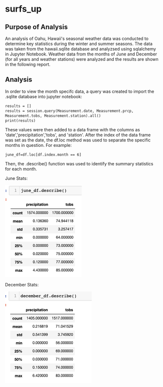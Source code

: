 # surfs_up

## Purpose of Analysis
  
  An analysis of Oahu, Hawaii's seasonal weather data was conducted to determine key statistics during the winter and summer seasons. The data was taken from the hawaii.sqlite database and analyzsed using sqlalchemy in Jupyter Notebook. Weather data from the months of June and December (for all years and weather stations) were analyzed and the results are shown in the following report. 

## Analysis

  In order to view the month specifc data, a query was created to import the .sqlite database into jupyter notebook:
```
results = []
results = session.query(Measurement.date, Measurement.prcp, Measurement.tobs, Measurement.station).all()
print(results)
```
These values were then added to a data frame with the columns as 'date','precipitation','tobs', and 'station'. After the index of the data frame was set as the date, the df.loc method was used to separate the specific months in question. For example:
```
june_df=df.loc[df.index.month == 6]
```

  Then, the .describe() function was used to identify the summary statistics for each month.
  
  June Stats:

![June](https://github.com/oshadiw/surfs_up/blob/master/june_data.png)
  
  December Stats:

![Dec](https://github.com/oshadiw/surfs_up/blob/master/december_data.png)

